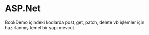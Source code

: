 # ASP.Net

BookDemo içindeki kodlarda post, get, patch, delete vb işlemler için hazırlanmış temel bir yapı mevcut.
